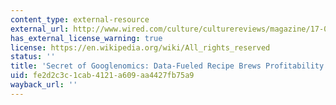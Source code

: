 ```yaml
---
content_type: external-resource
external_url: http://www.wired.com/culture/culturereviews/magazine/17-06/nep_googlenomics
has_external_license_warning: true
license: https://en.wikipedia.org/wiki/All_rights_reserved
status: ''
title: 'Secret of Googlenomics: Data-Fueled Recipe Brews Profitability'
uid: fe2d2c3c-1cab-4121-a609-aa4427fb75a9
wayback_url: ''
---
```

